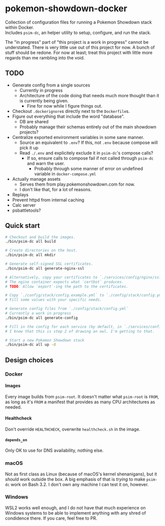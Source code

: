 # pokemon-showdown-docker

Collection of configuration files for running a Pokemon Showdown stack within Docker.  
Includes `psim-dc`, an helper utility to setup, configure, and run the stack.

The "in progress" part of "this project is a work in progress" cannot be understated.
There is very little use out of this project for now. A bunch of stuff should be redone.
For now at least; treat this project with little more regards than me rambling into the void.

## TODO

- Generate config from a single sources
    - Currently in progress
    - Architecture of the code doing that needs much more thought than it is currently being given.
        - Fine for now while I figure things out. 
- Checkout `.dockerignore`s directly next to the `Dockerfile`s.
- Figure out everything that include the word "database".
    - DB are shared
    - Probably manage their schemas entirely out of the main showdown projects?
- Centralize exported environment variables in some sane manner.
    - Source an equivalent to `.env`?
        If this, not `.env` because compose will pick it up
    - Read `./.env` and explicitely exclude it in `psim-dc`'s compose calls?
        - If so, ensure calls to compose fail if not called through `psim-dc` and warn the user.
            - Probably through some manner of error on undefined variable in `docker-compose.yml`
- Actually manage assets
    - Serves them from play.pokemonshowdown.com for now.
    - I don't like that, for a lot of reasons.
- Replays
- Prevent httpd from internal caching
- Calc server
- psbattletools?

## Quick start

```sh
# Checkout and build the images.
./bin/psim-dc all build

# Create directories on the host.
./bin/psim-dc all mkdir

# Generate self-signed SSL certificates.
./bin/psim-dc all generate-nginx-ssl

# Alternatively, copy your certificates to `./services/config/nginx/ssl/`.
# The nginx container expects what `certbot` produces.
# TODO: Allow `export`-ing the path to the certificates.

# Copy `./config/stack/config.example.yml` to `./config/stack/config.yml`.
# Fill some values with your specific needs.

# Generate config files from `./config/stack/config.yml`
# Currently a work in progress
./bin/psim-dc all generate-config

# Fill in the config for each service (by default, in `./services/config`).
# I know that this is step 2 of drawing an owl. I'm getting to that.

# Start a new Pokemon Showdown stack
./bin/psim-dc all up -d
```

## Design choices

### Docker
#### Images
Every image builds from `psim-root`. 
It doesn't matter what `psim-root` is `FROM`, as long as it's `FROM` a manifest that provides as many CPU architectures as needed.

#### Healthcheck
Don't override `HEALTHCHECK`, overwrite `healthcheck.sh` in the image.

#### `depends_on`
Only OK to use for DNS availability, nothing else.

### macOS
Not as first class as Linux (because of macOS's kernel shenanigans), but it *should* work outside the box.
A big emphasis of that is *trying* to make `psim-dc` work on Bash 3.2. I don't own any machine I can test it on, however.

### Windows
WSL2 works well enough, and I do not have that much experience on Windows systems to be able to implement anything
with any shred of condidence there. If you care, feel free to PR.
